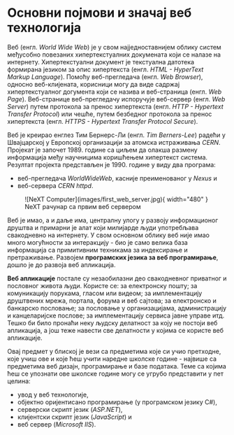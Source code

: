 # Основни појмови и значај веб технологија

Веб (енгл. *World Wide Web*) је у свом најједноставнијем облику систем
међусобно повезаних хипертекстуалних докумената који се налазе на интернету.
Хипертекстуални документ је текстуална датотека формирана језиком за опис
хипертекста (енгл. *HTML - HyperText Markup Language*). Помоћу веб-прегледача
(енгл. *Web Browser*), односно веб-клијената, корисници могу да виде садржај
хипертекстуалног догумента који се назива и веб-страница (енгл. *Web Page*).
Веб-странице веб-прегледачу испоручује веб-сервер (енгл. *Web Server*) путем
протокола за пренос хипертекста (енгл. *HTTP - Hypertext Transfer Protocol*)
или чешће, путем безбедног протокола за пренос хипертекста (енгл. *HTTPS -
Hypertext Transfer Protocol Secure*).

Веб је креирао енглез Тим Бернерс-Ли (енгл. *Tim Berners-Lee*) радећи у
Швајцарској у Европској организацији за атомска истраживања *CERN*. Пројекат је
започет 1989. године са циљем да олакша размену информација међу научницима
коришћењем хипертекст система. Резултат пројекта представљен је 1990. године у
виду два програма:

- веб-прегледача *WorldWideWeb*, касније преименованог у *Nexus* и
- веб-сервера *CERN httpd*.

<figure markdown>
  ![NeXT Computer](images/first_web_server.jpg){ width="480" }
  <figcaption>NeXT рачунар са првим веб сервером</figcaption>
</figure>

Веб је имао, а и даље има, централну улогу у развоју информационог друштва и
примарни је алат који милијарде људи употребљава свакодневно на интернету. У
свом основном облику веб није имао много могућности за интеракцију - био је
само велика база информација са примитивним техникама за индексирање и
претраживање. Развојем **програмских језика за веб програмирање**, дошло је до
развоја веб апликација.

**Веб апликације** постале су незаобилазни део свакодневног приватног и
пословног живота људи. Користе се: за електронску пошту; за комуникацију
порукама, гласом или видеом; за имплементацију друштвених мрежа, портала,
форума и веб сајтова; за електронско и банкарско пословање; за пословање у
организацијама, администрацију и канцеларијске послове; за имплементацију
сервиса јавне управе итд. Тешко би било пронаћи неку људску делатност за коју
не постоји веб апликација, а још теже навести све делатности у којима се
користе веб апликације.

Овај предмет у блиској је вези са предметима које си учио претходне, које учиш
ове и које ћеш учити наредне школске године - највише са предметима веб дизајн,
програмирање и базе података. Теме са којима ћеш се упознати ове школске године
могу се угрубо представити у пет целина:

- увод у веб технологије,
- објектно оријентисано програмирање (у програмском језику C#),
- серверски скрипт језик (*ASP.NET*),
- клијентски скрипт језик (*JavaScript*) и
- веб сервер (*Microsoft IIS*).
